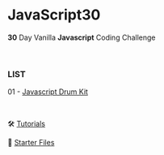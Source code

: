 # JavaScript30

**30** Day Vanilla **Javascript** Coding Challenge

<br/>

### **LIST**

01 - [Javascript Drum Kit](https://github.com/jongeunk0613/JavaScript30/tree/main/01_Javascript_Drum_Kit)

<br/>

🛠️ [Tutorials](https://javascript30.com/)

📁 [Starter Files](https://github.com/wesbos/JavaScript30)
